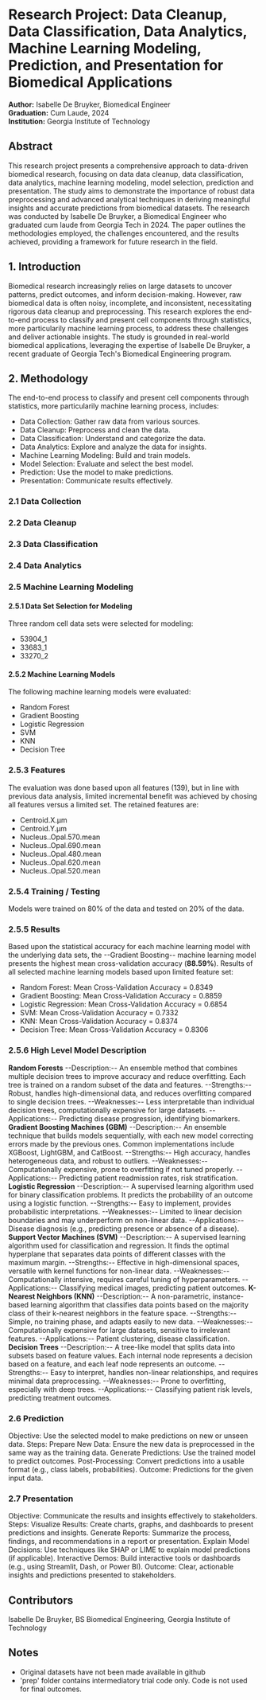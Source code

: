 # Research Project: Data Cleanup, Data Classification, Data Analytics, Machine Learning Modeling, Prediction, and Presentation for Biomedical Applications

**Author:** Isabelle De Bruyker, Biomedical Engineer  
**Graduation:** Cum Laude, 2024  
**Institution:** Georgia Institute of Technology  

## Abstract
This research project presents a comprehensive approach to data-driven biomedical research, focusing on data data cleanup, data classification, data analytics, machine learning modeling, model selection, prediction and presentation. The study aims to demonstrate the importance of robust data preprocessing and advanced analytical techniques in deriving meaningful insights and accurate predictions from biomedical datasets. The research was conducted by Isabelle De Bruyker, a Biomedical Engineer who graduated cum laude from Georgia Tech in 2024. The paper outlines the methodologies employed, the challenges encountered, and the results achieved, providing a framework for future research in the field.

## 1. Introduction
Biomedical research increasingly relies on large datasets to uncover patterns, predict outcomes, and inform decision-making. However, raw biomedical data is often noisy, incomplete, and inconsistent, necessitating rigorous data cleanup and preprocessing. This research explores the end-to-end process to classify and present cell components through statistics, more particularily machine learning process, to address these challenges and deliver actionable insights. The study is grounded in real-world biomedical applications, leveraging the expertise of Isabelle De Bruyker, a recent graduate of Georgia Tech's Biomedical Engineering program.

## 2. Methodology
The end-to-end process to classify and present cell components through statistics, more particularily machine learning process, includes:
* Data Collection: Gather raw data from various sources.
* Data Cleanup: Preprocess and clean the data.
* Data Classification: Understand and categorize the data.
* Data Analytics: Explore and analyze the data for insights.
* Machine Learning Modeling: Build and train models.
* Model Selection: Evaluate and select the best model.
* Prediction: Use the model to make predictions.
* Presentation: Communicate results effectively.

### 2.1 Data Collection

### 2.2 Data Cleanup

### 2.3 Data Classification

### 2.4 Data Analytics

### 2.5 Machine Learning Modeling
#### 2.5.1 Data Set Selection for Modeling
Three random cell data sets were selected for modeling:
* 53904_1
* 33683_1
* 33270_2
#### 2.5.2 Machine Learning Models
The following machine learning models were evaluated:
* Random Forest
* Gradient Boosting
* Logistic Regression
* SVM
* KNN
* Decision Tree
### 2.5.3 Features
The evaluation was done based upon all features (139), but in line with previous data analysis, limited incremental benefit was achieved by chosing all features versus a limited set. The retained features are:
* Centroid.X.µm
* Centroid.Y.µm
* Nucleus..Opal.570.mean
* Nucleus..Opal.690.mean
* Nucleus..Opal.480.mean
* Nucleus..Opal.620.mean
* Nucleus..Opal.520.mean
### 2.5.4 Training / Testing
Models were trained on 80% of the data and tested on 20% of the data.
### 2.5.5 Results
Based upon the statistical accuracy for each machine learning model with the underlying data sets, the --Gradient Boosting-- machine learning model presents the highest mean cross-validation accuracy (**88.59%**).
Results of all selected machine learning models based upon limited feature set:
* Random Forest: Mean Cross-Validation Accuracy = 0.8349
* Gradient Boosting: Mean Cross-Validation Accuracy = 0.8859
* Logistic Regression: Mean Cross-Validation Accuracy = 0.6854
* SVM: Mean Cross-Validation Accuracy = 0.7332
* KNN: Mean Cross-Validation Accuracy = 0.8374
* Decision Tree: Mean Cross-Validation Accuracy = 0.8306
### 2.5.6 High Level Model Description
**Random Forests**
--Description:-- An ensemble method that combines multiple decision trees to improve accuracy and reduce overfitting. Each tree is trained on a random subset of the data and features.
--Strengths:-- Robust, handles high-dimensional data, and reduces overfitting compared to single decision trees.
--Weaknesses:-- Less interpretable than individual decision trees, computationally expensive for large datasets.
--Applications:-- Predicting disease progression, identifying biomarkers.
**Gradient Boosting Machines (GBM)**
--Description:-- An ensemble technique that builds models sequentially, with each new model correcting errors made by the previous ones. Common implementations include XGBoost, LightGBM, and CatBoost.
--Strengths:-- High accuracy, handles heterogeneous data, and robust to outliers.
--Weaknesses:-- Computationally expensive, prone to overfitting if not tuned properly.
--Applications:-- Predicting patient readmission rates, risk stratification.
**Logistic Regression**
--Description:-- A supervised learning algorithm used for binary classification problems. It predicts the probability of an outcome using a logistic function.
--Strengths:-- Easy to implement, provides probabilistic interpretations.
--Weaknesses:-- Limited to linear decision boundaries and may underperform on non-linear data.
--Applications:-- Disease diagnosis (e.g., predicting presence or absence of a disease).
**Support Vector Machines (SVM)**
--Description:-- A supervised learning algorithm used for classification and regression. It finds the optimal hyperplane that separates data points of different classes with the maximum margin.
--Strengths:-- Effective in high-dimensional spaces, versatile with kernel functions for non-linear data.
--Weaknesses:-- Computationally intensive, requires careful tuning of hyperparameters.
--Applications:-- Classifying medical images, predicting patient outcomes.
**K-Nearest Neighbors (KNN)**
--Description:-- A non-parametric, instance-based learning algorithm that classifies data points based on the majority class of their k-nearest neighbors in the feature space.
--Strengths:-- Simple, no training phase, and adapts easily to new data.
--Weaknesses:-- Computationally expensive for large datasets, sensitive to irrelevant features.
--Applications:-- Patient clustering, disease classification.
**Decision Trees**
--Description:-- A tree-like model that splits data into subsets based on feature values. Each internal node represents a decision based on a feature, and each leaf node represents an outcome.
--Strengths:-- Easy to interpret, handles non-linear relationships, and requires minimal data preprocessing.
--Weaknesses:-- Prone to overfitting, especially with deep trees.
--Applications:-- Classifying patient risk levels, predicting treatment outcomes.
### 2.6 Prediction

Objective: Use the selected model to make predictions on new or unseen data.
Steps:
Prepare New Data: Ensure the new data is preprocessed in the same way as the training data.
Generate Predictions: Use the trained model to predict outcomes.
Post-Processing: Convert predictions into a usable format (e.g., class labels, probabilities).
Outcome: Predictions for the given input data.

### 2.7 Presentation

Objective: Communicate the results and insights effectively to stakeholders.
Steps:
Visualize Results: Create charts, graphs, and dashboards to present predictions and insights.
Generate Reports: Summarize the process, findings, and recommendations in a report or presentation.
Explain Model Decisions: Use techniques like SHAP or LIME to explain model predictions (if applicable).
Interactive Demos: Build interactive tools or dashboards (e.g., using Streamlit, Dash, or Power BI).
Outcome: Clear, actionable insights and predictions presented to stakeholders.

## Contributors
Isabelle De Bruyker, BS Biomedical Engineering, Georgia Institute of Technology

## Notes
* Original datasets have not been made available in github
* 'prep' folder contains intermediatory trial code only. Code is not used for final outcomes.
